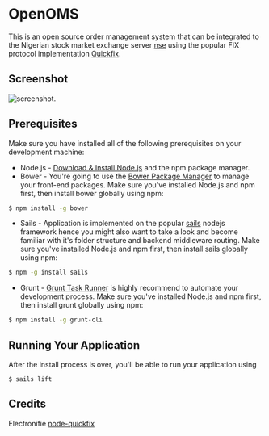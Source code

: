 # OpenOMS

This is an open source order management system that can be integrated to the Nigerian stock market exchange server [nse](http://nse.com.ng/) using the popular FIX protocol implementation [Quickfix](http://www.quickfixengine.org/).

## Screenshot
![screenshot](https://github.com/theslyone/open-oms/blob/master/img/snapshot.png).

## Prerequisites
Make sure you have installed all of the following prerequisites on your development machine:
* Node.js - [Download & Install Node.js](https://nodejs.org/en/download/) and the npm package manager.
* Bower - You're going to use the [Bower Package Manager](http://bower.io/) to manage your front-end packages. Make sure you've installed Node.js and npm first, then install bower globally using npm:

```bash
$ npm install -g bower
```

* Sails - Application is implemented on the popular [sails](http://sailsjs.com/) nodejs framework hence you might also want to take a look and become familiar with it's folder structure and backend middleware routing. Make sure you've installed Node.js and npm first, then install sails globally using npm:

```bash
$ npm -g install sails
```

* Grunt - [Grunt Task Runner](http://gruntjs.com/) is highly recommend to automate your development process. Make sure you've installed Node.js and npm first, then install grunt globally using npm:

```bash
$ npm install -g grunt-cli
```

## Running Your Application
After the install process is over, you'll be able to run your application using 

```
$ sails lift
```

## Credits
Electronifie [node-quickfix](https://github.com/electronifie/node-quickfix)

